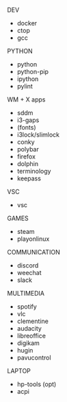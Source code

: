 DEV
- docker
- ctop
- gcc

PYTHON
- python
- python-pip
- ipython
- pylint

WM + X apps
- sddm
- i3-gaps
- (fonts)
- i3lock/slimlock
- conky
- polybar
- firefox
- dolphin
- terminology
- keepass

VSC
- vsc

GAMES
- steam
- playonlinux

COMMUNICATION
- discord
- weechat
- slack

MULTIMEDIA
- spotify
- vlc
- clementine
- audacity
- libreoffice
- digikam
- hugin
- pavucontrol

LAPTOP
- hp-tools (opt)
- acpi